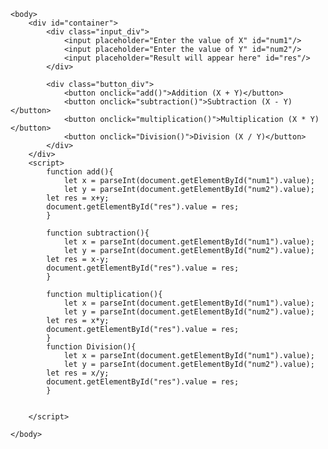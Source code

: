 <!DOCTYPE html>

<html>
    <head> 
        <style>
            input{
                width: 300px;
                font-size: 20px;
            }
            button{
                width: 230px;
                font-size: 20px;
            }
            .button_div{
                margin-top: 10px;
            }
            #container{
                padding: 10px;
                margin: 10px;
            }
        </style>
    </head>

    <body>
        <div id="container">
            <div class="input_div">
                <input placeholder="Enter the value of X" id="num1"/>
                <input placeholder="Enter the value of Y" id="num2"/>
                <input placeholder="Result will appear here" id="res"/>
            </div>

            <div class="button_div">
                <button onclick="add()">Addition (X + Y)</button>
                <button onclick="subtraction()">Subtraction (X - Y)</button>
                <button onclick="multiplication()">Multiplication (X * Y)</button>
                <button onclick="Division()">Division (X / Y)</button>
            </div>            
        </div>
        <script>
            function add(){
                let x = parseInt(document.getElementById("num1").value);
                let y = parseInt(document.getElementById("num2").value);
            let res = x+y;
            document.getElementById("res").value = res;
            }
            
            function subtraction(){
                let x = parseInt(document.getElementById("num1").value);
                let y = parseInt(document.getElementById("num2").value);
            let res = x-y;
            document.getElementById("res").value = res;
            }

            function multiplication(){
                let x = parseInt(document.getElementById("num1").value);
                let y = parseInt(document.getElementById("num2").value);
            let res = x*y;
            document.getElementById("res").value = res;
            }
            function Division(){
                let x = parseInt(document.getElementById("num1").value);
                let y = parseInt(document.getElementById("num2").value);
            let res = x/y;
            document.getElementById("res").value = res;
            }
            

        </script>

    </body>
</html>
